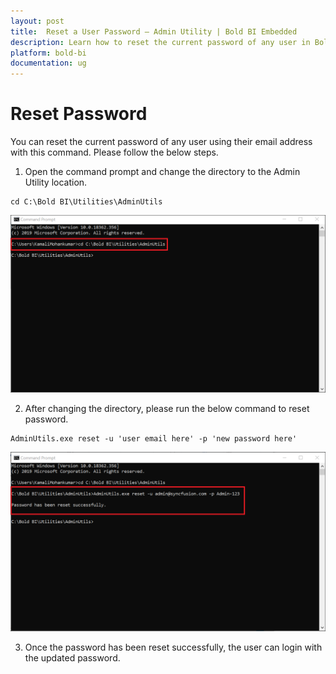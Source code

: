 ```yaml
---
layout: post
title:  Reset a User Password – Admin Utility | Bold BI Embedded
description: Learn how to reset the current password of any user in Bold BI Embedded using their email address through command line interface.
platform: bold-bi
documentation: ug
---
```


# Reset Password	 
You can reset the current password of any user using their email address with this command. Please follow the below steps.
   
1. Open the command prompt and change the directory to the Admin Utility location.  
~~~
cd C:\Bold BI\Utilities\AdminUtils
~~~
![command](/static/assets/embedded/admin-utility/images/cmdforutils.png)
 
2. After changing the directory, please run the below command to reset password.  
~~~
AdminUtils.exe reset -u 'user email here' -p 'new password here'
~~~  
![reset-command](/static/assets/embedded/admin-utility/images/resetcmd.png) 

3. Once the password has been reset successfully, the user can login with the updated password.
